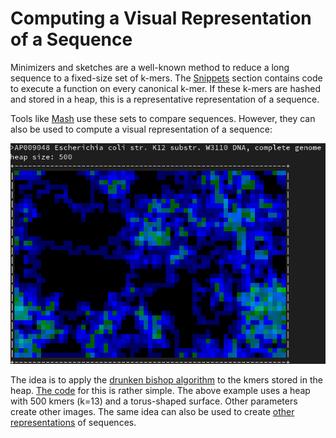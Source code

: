 # Computing a Visual Representation of a Sequence

Minimizers and sketches are a well-known method to reduce a long sequence to a fixed-size set of k-mers. The [Snippets](snippets) section contains code to execute a function on every canonical k-mer. If these k-mers are hashed and stored in a heap, this is a representative representation of a sequence.

Tools like [Mash](https://github.com/marbl/Mash) use these sets to compare sequences. However, they can also be used to compute a visual representation of a sequence:

![Pixel art of a bacterial genome](drunken.png)

The idea is to apply the [drunken bishop algorithm](http://www.dirk-loss.de/sshvis/drunken_bishop.pdf) to the kmers stored in the heap. [The code](https://github.com/kloetzl/libdna/blob/master/examples/drunken.c) for this is rather simple. The above example uses a heap with 500 kmers (k=13) and a torus-shaped surface. Other parameters create other images. The same idea can also be used to create [other representations](https://twitter.com/kloetzl/status/1286662306022264832) of sequences.
